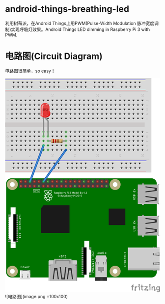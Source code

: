 # android-things-breathing-led
利用树莓派，在Android Things上用PWM(Pulse-Width Modulation 脉冲宽度调制)实现呼吸灯效果。Android Things LED dimming in Raspberry Pi 3 with PWM.

# 电路图(Circuit Diagram)
电路图很简单，so easy！

![电路图](image.png)
![电路图](image.png =100x100)
